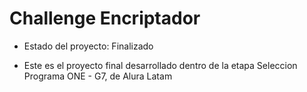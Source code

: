 <h1>Challenge Encriptador</h1>

- Estado del proyecto: Finalizado

- Este es el proyecto final desarrollado dentro de la etapa Seleccion Programa ONE - G7, de Alura Latam
